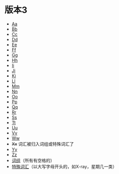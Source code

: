 # 版本3

* [Aa](./3/A/readme.md)  
* [Bb](./3/B/readme.md)  
* [Cc](./3/C/readme.md)  
* [Dd](./3/D/readme.md)  
* [Ee](./3/E/readme.md)  
* [Ff](./3/F/readme.md)  
* [Gg](./3/G/readme.md)  
* [Hh](./3/H/readme.md)  
* [Ii](./3/I/readme.md)  
* [Jj](./3/J/readme.md)  
* [Ki](./3/K/readme.md)  
* [Ll](./3/L/readme.md)  
* [Mm](./3/M/readme.md)  
* [Nn](./3/N/readme.md)  
* [Oo](./3/O/readme.md)  
* [Pp](./3/P/readme.md)  
* [Qq](./3/Q/readme.md)  
* [Rr](./3/R/readme.md)  
* [Ss](./3/S/readme.md)  
* [Tt](./3/T/readme.md)  
* [Uu](./3/U/readme.md)  
* [Vv](./3/V/readme.md)  
* [Ww](./3/W/readme.md)  
* ~~Xx~~ 词汇被归入词组或特殊词汇了  
* [Yy](./3/Y/readme.md)  
* [Zz](./3/Z/readme.md)  
* [词组](./3/_word_group/readme.md)（所有有空格的）  
* [特殊词汇](./3/_special_word/readme.md)（以大写字母开头的，如X-ray，星期几一类）
